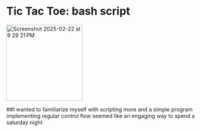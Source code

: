 # Tic Tac Toe: bash script
<img width="200" alt="Screenshot 2025-02-22 at 9 29 21 PM" src="https://github.com/user-attachments/assets/77b15d9e-c419-4b3c-8055-41d9d22d916a" />

##I wanted to familiarize myself with scripting more and a simple program implementing regular control flow seemed like an engaging way to spend a saturday night
